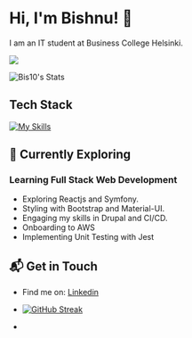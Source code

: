 # Hi, I'm Bishnu! 👋

I am an IT student at Business College Helsinki.

![](https://komarev.com/ghpvc/?username=Bis10)

![Bis10's Stats](https://github-readme-stats.vercel.app/api?username=Bis10&theme=vue-dark&show_icons=true&hide_border=true&count_private=true)

## Tech Stack
[![My Skills](https://skillicons.dev/icons?i=js,html,css,react,symfony,mysql)](https://skillicons.dev)

## 🌱 Currently Exploring

### Learning Full Stack Web Development
  - Exploring Reactjs and Symfony.
  - Styling with Bootstrap and Material-UI.
  - Engaging my skills in Drupal and CI/CD.
  - Onboarding to AWS
  - Implementing Unit Testing with Jest


## 📬 Get in Touch

- Find me on: [Linkedin](https://www.linkedin.com/in/bishnu-suyel)

- [![GitHub Streak](https://streak-stats.demolab.com/?user=Bis10)](https://git.io/streak-stats)
- 
